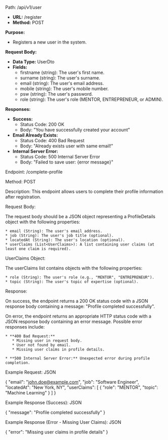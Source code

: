 
Path: /api/v1/user

* **URL:** /register
* **Method:** POST

**Purpose:**

* Registers a new user in the system.

**Request Body:**

* **Data Type:** UserDto
* **Fields:**
    * firstname (string):  The user's first name.
    * surname (string):  The user's surname.
    * email (string):  The user's email address.
    * mobile (string):  The user's mobile number.
    * psw (string):  The user's password.
    * role (string):  The user's role (MENTOR, ENTREPRENEUR, or ADMIN).

**Responses:**

* **Success:**
    * Status Code: 200 OK
    * Body: "You have successfully created your account"
* **Email Already Exists:**
    * Status Code: 400 Bad Request
    * Body: "Already exists user with same email!"
* **Internal Server Error:**
    * Status Code: 500 Internal Server Error
    * Body: "Failed to save user:  {error message}"

Endpoint:  /complete-profile

Method: POST

Description: This endpoint allows users to complete their profile information after registration.

Request Body:

The request body should be a JSON object representing a ProfileDetails object with the following properties:

    * email (String): The user's email address.
    * job (String): The user's job title (optional).
    * locatedAt (String): The user's location (optional).
    * userClaims (List<UserClaims>): A list containing user claims (at least one claim is required).


UserClaims Object:

The userClaims list contains objects with the following properties:

    * role (String): The user's role (e.g., "MENTOR", "ENTREPRENEUR").
    * topic (String): The user's topic of expertise (optional).

Response:

On success, the endpoint returns a 200 OK status code with a JSON response body containing a message: "Profile completed successfully".

On error, the endpoint returns an appropriate HTTP status code with a JSON response body containing an error message. Possible error responses include:

    * **400 Bad Request:**
       * Missing user in request body.
       * User not found by email.
       * Missing user claims in profile details.

    * **500 Internal Server Error:** Unexpected error during profile completion.

Example Request:
JSON

{
  "email": "john.doe@example.com",
  "job": "Software Engineer",
  "locatedAt": "New York, NY",
  "userClaims": [
    {
      "role": "MENTOR",
      "topic": "Machine Learning"
    }
  ]
}

Example Response (Success):
JSON

{
  "message": "Profile completed successfully"
}

Example Response (Error - Missing User Claims):
JSON

{
  "error": "Missing user claims in profile details"
}

